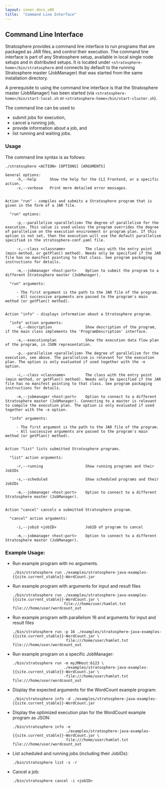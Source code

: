 ```yaml
---
layout: inner_docs_v05
title:  "Command Line Interface"
---
```


## Command Line Interface

Stratosphere provides a command line interface to run programs that are packaged as JAR files, and control their execution. 
The command line interface is part of any Stratosphere setup, available in local single node setups and in distributed setups. It is located under `<stratosphere-home>/bin/stratosphere` and connects by default to the running Stratosphere master (JobManager) that was started from the same installation directory.

A prerequisite to using the command line interface is that the Stratosphere master (JobManager) has been started (via `<stratosphere-home>/bin/start-local.sh` or `<stratosphere-home>/bin/start-cluster.sh`).

The command line can be used to

- submit jobs for execution,
- cancel a running job,
- provide information about a job, and
- list running and waiting jobs.

### Usage

The command line syntax is as follows:

```
./stratosphere <ACTION> [OPTIONS] [ARGUMENTS]

General options:
     -h,--help      Show the help for the CLI Frontend, or a specific action.
     -v,--verbose   Print more detailed error messages.


Action "run" - compiles and submits a Stratosphere program that is given in the form of a JAR file.

  "run" options:

     -p,--parallelism <parallelism> The degree of parallelism for the execution. This value is used unless the program overrides the degree of parallelism on the execution environment or program plan. If this option is not set, then the execution will use the default parallelism specified in the stratosphere-conf.yaml file.

     -c,--class <classname>         The class with the entry point (main method, or getPlan() method). Needs only be specified if the JAR file has no manifest pointing to that class. See program packaging instructions for details.

     -m,--jobmanager <host:port>    Option to submit the program to a different Stratosphere master (JobManager).

  "run" arguments:

     - The first argument is the path to the JAR file of the program.
     - All successive arguments are passed to the program's main method (or getPlan() method).


Action "info" - displays information about a Stratosphere program.

  "info" action arguments:
     -d,--description               Show description of the program, if the main class implements the 'ProgramDescription' interface.

     -e,--executionplan             Show the execution data flow plan of the program, in JSON representation.

     -p,--parallelism <parallelism> The degree of parallelism for the execution, see above. The parallelism is relevant for the execution plan. The option is only evaluated if used together with the -e option.

     -c,--class <classname>         The class with the entry point (main method, or getPlan() method). Needs only be specified if the JAR file has no manifest pointing to that class. See program packaging instructions for details.

     -m,--jobmanager <host:port>    Option to connect to a different Stratosphere master (JobManager). Connecting to a master is relevant to compile the execution plan. The option is only evaluated if used together with the -e option.

  "info" arguments:

     - The first argument is the path to the JAR file of the program.
     - All successive arguments are passed to the program's main method (or getPlan() method).


Action "list" lists submitted Stratosphere programs.

  "list" action arguments:

     -r,--running                   Show running programs and their JobIDs

     -s,--scheduled                 Show scheduled programs and their JobIDs

     -m,--jobmanager <host:port>    Option to connect to a different Stratosphere master (JobManager).


Action "cancel" cancels a submitted Stratosphere program.

  "cancel" action arguments:

     -i,--jobid <jobID>             JobID of program to cancel
     
     -m,--jobmanager <host:port>    Option to connect to a different Stratosphere master (JobManager).
```

### Example Usage:

-   Run example program with no arguments.

        ./bin/stratosphere run ./examples/stratosphere-java-examples-{{site.current_stable}}-WordCount.jar

-   Run example program with arguments for input and result files

        ./bin/stratosphere run ./examples/stratosphere-java-examples-{{site.current_stable}}-WordCount.jar \
                               file:///home/user/hamlet.txt file:///home/user/wordcount_out

-   Run example program with parallelism 16 and arguments for input and result files

        ./bin/stratosphere run -p 16 ./examples/stratosphere-java-examples-{{site.current_stable}}-WordCount.jar \
                                file:///home/user/hamlet.txt file:///home/user/wordcount_out

-   Run example program on a specific JobManager:

        ./bin/stratosphere run -m myJMHost:6123 \
                               ./examples/stratosphere-java-examples-{{site.current_stable}}-WordCount.jar \
                               -file:///home/user/hamlet.txt file:///home/user/wordcount_out


-   Display the expected arguments for the WordCount example program:

        ./bin/stratosphere info -d ./examples/stratosphere-java-examples-{{site.current_stable}}-WordCount.jar

-   Display the optimized execution plan for the WordCount example program as JSON:

        ./bin/stratosphere info -e 
                                ./examples/stratosphere-java-examples-{{site.current_stable}}-WordCount.jar \
                                file:///home/user/hamlet.txt file:///home/user/wordcount_out

-   List scheduled and running jobs (including their JobIDs):

        ./bin/stratosphere list -s -r

-   Cancel a job:

        ./bin/stratosphere cancel -i <jobID>
